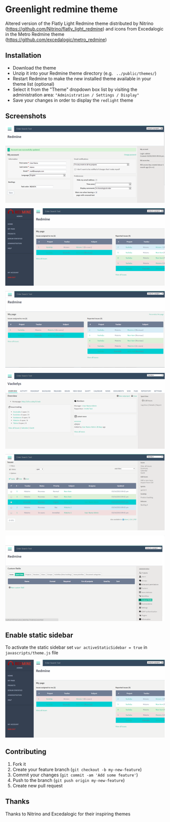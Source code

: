 # Greenlight redmine theme #

Altered version of the Flatly Light Redmine theme distributed by Nitrino (https://github.com/Nitrino/flatly_light_redmine) and icons from Excedalogic in the Metro Redmine theme (https://github.com/excedalogic/metro_redmine)

## Installation

* Download the theme
* Unzip it into your Redmine theme directory (e.g. ` ../public/themes/`)
* Restart Redmine to make the new installed theme available in your theme list (optional)
* Select it from the "Theme" dropdown box list by visiting the administration area: `"Administration / Settings / Display"`
* Save your changes in order to display the `redlight` theme

## Screenshots
![](https://github.com/falkodev/greenlight_redmine/blob/master/screenshots/1.png)

![](https://github.com/falkodev/greenlight_redmine/blob/master/screenshots/2.png)

![](https://github.com/falkodev/greenlight_redmine/blob/master/screenshots/3.png)

![](https://github.com/falkodev/greenlight_redmine/blob/master/screenshots/4.png)

![](https://github.com/falkodev/greenlight_redmine/blob/master/screenshots/5.png)

![](https://github.com/falkodev/greenlight_redmine/blob/master/screenshots/6.png)

## Enable static sidebar
To activate the static sidebar set `var activeStaticSidebar = true` in `javascripts/theme.js` file

![](https://github.com/falkodev/greenlight_redmine/blob/master/screenshots/2.png)

## Contributing
1. Fork it
2. Create your feature branch (`git checkout -b my-new-feature`)
3. Commit your changes (`git commit -am 'Add some feature'`)
4. Push to the branch (`git push origin my-new-feature`)
5. Create new pull request

## Thanks
Thanks to Nitrino and Excedalogic for their inspiring themes